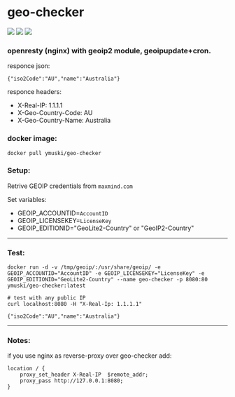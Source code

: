 # geo-checker
[![](https://img.shields.io/docker/cloud/build/ymuski/geo-checker?style=flat-square)](https://hub.docker.com/r/ymuski/geo-checker)
[![](https://img.shields.io/docker/cloud/automated/ymuski/geo-checker?style=flat-square)](https://hub.docker.com/r/ymuski/geo-checker)
[![](https://img.shields.io/docker/pulls/ymuski/geo-checker?style=flat-square)](https://hub.docker.com/r/ymuski/geo-checker)

### openresty (nginx) with geoip2 module, geoipupdate+cron.

responce json:
```
{"iso2Code":"AU","name":"Australia"}
```
responce headers:
- X-Real-IP: 1.1.1.1
- X-Geo-Country-Code: AU
- X-Geo-Country-Name: Australia

### docker image:
```shell
docker pull ymuski/geo-checker
```

### Setup:
Retrive GEOIP credentials from `maxmind.com`

Set variables:

 - GEOIP_ACCOUNTID=`AccountID`
 - GEOIP_LICENSEKEY=`LicenseKey`
 - GEOIP_EDITIONID="GeoLite2-Country" or "GeoIP2-Country"

---
### Test:
```shell
docker run -d -v /tmp/geoip/:/usr/share/geoip/ -e GEOIP_ACCOUNTID="AccountID" -e GEOIP_LICENSEKEY="LicenseKey" -e GEOIP_EDITIONID="GeoLite2-Country" --name geo-checker -p 8080:80 ymuski/geo-checker:latest

# test with any public IP
curl localhost:8080 -H "X-Real-Ip: 1.1.1.1"

{"iso2Code":"AU","name":"Australia"}
```

---
### Notes:
if you use nginx as reverse-proxy over geo-checker add:
```
location / {
    proxy_set_header X-Real-IP  $remote_addr;
    proxy_pass http://127.0.0.1:8080;
}
```